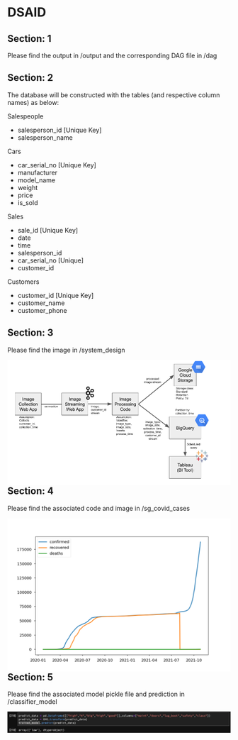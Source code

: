 # DSAID
## Section: 1
Please find the output in /output and the corresponding DAG file in /dag

## Section: 2
The database will be constructed with the tables (and respective column names) as below:

Salespeople
* salesperson_id [Unique Key]
* salesperson_name

Cars
* car_serial_no [Unique Key]
* manufacturer
* model_name
* weight
* price
* is_sold

Sales
* sale_id [Unique Key]
* date
* time
* salesperson_id
* car_serial_no [Unique]
* customer_id

Customers
* customer_id [Unique Key]
* customer_name
* customer_phone

## Section: 3
Please find the image in /system_design

<img src="system_design/DSAID.png"
     alt="System Design for Image Processing"
     style="float: left; margin-right: 10px;" />

## Section: 4
Please find the associated code and image in /sg_covid_cases

<img src="sg_covid_cases/sg_covid_cases.png"
     alt="System Design for Image Processing"
     style="float: left; margin-right: 10px;" />

## Section: 5
Please find the associated model pickle file and prediction in /classifier_model

<img src="classifier_model/prediction.png"
     alt="System Design for Image Processing"
     style="float: left; margin-right: 10px;" />